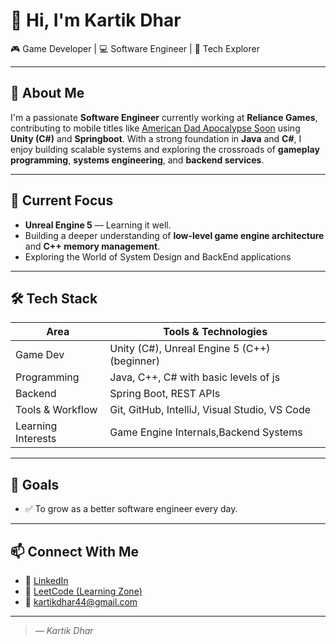 # 👋 Hi, I'm Kartik Dhar

🎮 Game Developer | 💻 Software Engineer | 🚀 Tech Explorer

---

## 🧠 About Me

I'm a passionate **Software Engineer** currently working at **Reliance Games**, contributing to mobile titles like [American Dad Apocalypse Soon]([https://play.google.com/store/apps/details?id=com.my.american.dad](https://play.google.com/store/apps/details?id=com.my.ffs.simulator.americandad&hl=en_IN)) using **Unity (C#)** and **Springboot**. With a strong foundation in **Java** and **C#**, I enjoy building scalable systems and exploring the crossroads of **gameplay programming**, **systems engineering**, and **backend services**.


---

## 💼 Current Focus

-  **Unreal Engine 5** — Learning it well.
-  Building a deeper understanding of **low-level game engine architecture** and **C++ memory management**.
-  Exploring the World of System Design and BackEnd applications

---

## 🛠️ Tech Stack

| Area                 | Tools & Technologies                                   |
|----------------------|--------------------------------------------------------|
| Game Dev             | Unity (C#), Unreal Engine 5 (C++) (beginner)          |
| Programming          | Java, C++, C#  with basic levels of js                |
| Backend              | Spring Boot, REST APIs                                |
| Tools & Workflow     | Git, GitHub, IntelliJ, Visual Studio, VS Code         |
| Learning Interests   | Game Engine Internals,Backend Systems                 |

---

## 🎯 Goals

- ✅ To grow as a better software engineer every day.

---

## 📫 Connect With Me

- 🔗 [LinkedIn](https://www.linkedin.com/in/dharkartik/)
- 🐍 [LeetCode (Learning Zone)](https://leetcode.com/u/kartikdhar44/)
- 📧 kartikdhar44@gmail.com

---

> *— Kartik Dhar*
